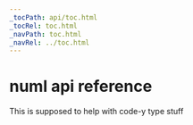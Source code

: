 ```yaml
---
_tocPath: api/toc.html
_tocRel: toc.html
_navPath: toc.html
_navRel: ../toc.html
---
```


# numl api reference

This is supposed to help with code-y type stuff